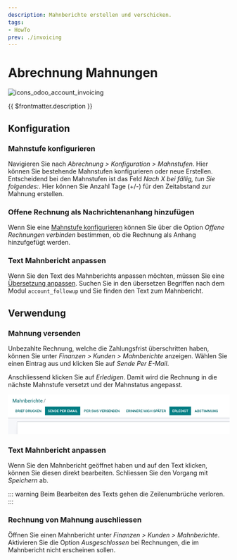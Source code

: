 ```yaml
---
description: Mahnberichte erstellen und verschicken.
tags:
- HowTo
prev: ./invoicing
---
```

# Abrechnung Mahnungen
![icons_odoo_account_invoicing](assets/icons_odoo_account_invoicing.png)

{{ $frontmatter.description }}

## Konfiguration

### Mahnstufe konfigurieren

Navigieren Sie nach *Abrechnung > Konfiguration > Mahnstufen*. Hier können Sie bestehende Mahnstufen konfigurieren oder neue Erstellen. Entscheidend bei den Mahnstufen ist das Feld *Nach X bei fällig, tun Sie folgendes:*. Hier können Sie Anzahl Tage (+/-) für den Zeitabstand zur Mahnung erstellen.

### Offene Rechnung als Nachrichtenanhang hinzufügen

Wenn Sie eine [Mahnstufe konfigurieren](#Mahnstufe%20konfigurieren) können Sie über die Option *Offene Rechnungen verbinden* bestimmen, ob die Rechnung als Anhang hinzufgefügt werden.

### Text Mahnbericht anpassen

Wenn Sie den Text des Mahnberichts anpassen möchten, müssen Sie eine [Übersetzung anpassen](Settings%20Translations.md#Übersetzung%20anpassen). Suchen Sie in den übersetzen Begriffen nach dem Modul `account_followup` und Sie finden den Text zum Mahnbericht. 

## Verwendung

### Mahnung versenden

Unbezahlte Rechnung, welche die Zahlungsfrist überschritten haben, können Sie unter *Finanzen > Kunden > Mahnberichte* anzeigen. Wählen Sie einen Eintrag aus und klicken Sie auf *Sende Per E-Mail*.

Anschliessend klicken Sie auf *Erledigen*. Damit wird die Rechnung in die nächste Mahnstufe versetzt und der Mahnstatus angepasst.

![](assets/Abrechnung%20Mahnungen%20Erledigt.png)

### Text Mahnbericht anpassen

Wenn Sie den Mahnbericht geöffnet haben und auf den Text klicken, können Sie diesen direkt bearbeiten. Schliessen Sie den Vorgang mit *Speichern* ab.

::: warning
Beim Bearbeiten des Texts gehen die Zeilenumbrüche verloren.
:::

### Rechnung von Mahnung auschliessen

Öffnen Sie einen Mahnbericht unter *Finanzen > Kunden > Mahnberichte*. Aktivieren Sie die Option *Ausgeschlossen* bei Rechnungen, die im Mahnbericht nicht erscheinen sollen.
